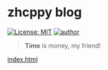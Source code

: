 # zhcppy blog

[![License: MIT](https://img.shields.io/badge/License-MIT-yellow)](https://github.com/zhcppy/zhcppy.github.io/blob/master/LICENSE)
[![author](https://img.shields.io/badge/Author-zhcppy-brightgreen)](https://github.com/zhcppy)

> **Time** is money, my friend!

[index.html](index.html ':include :type=code html')
